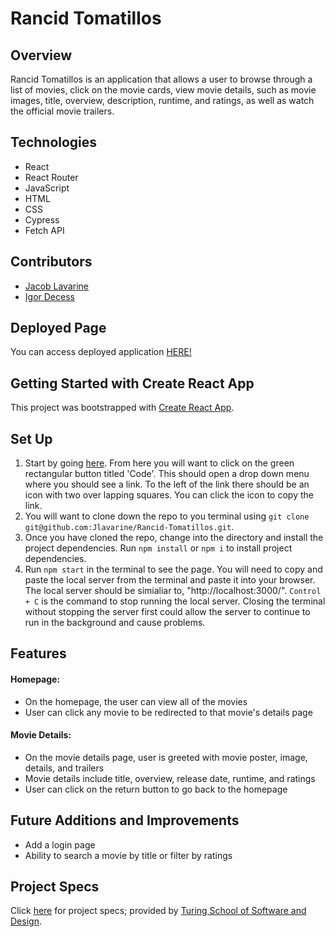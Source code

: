 # Rancid Tomatillos

## Overview

Rancid Tomatillos is an application that allows a user to browse through a list of movies, click on the movie cards, view movie details, such as movie images, title, overview, description, runtime, and ratings, as well as watch the official movie trailers.


## Technologies

- React
- React Router
- JavaScript
- HTML
- CSS
- Cypress
- Fetch API

## Contributors

- [Jacob Lavarine](https://github.com/Jlavarine)
- [Igor Decess](https://github.com/userigorgithub)

## Deployed Page

You can access deployed application [HERE!]()

## Getting Started with Create React App

This project was bootstrapped with [Create React App](https://github.com/facebook/create-react-app).

## Set Up

1. Start by going [here](https://github.com/Jlavarine/Rancid-Tomatillos). From here you will want to click on the green rectangular button titled 'Code'. This should open a drop down menu where you should see a link. To the left of the link there should be an icon with two over lapping squares. You can click the icon to copy the link.
2. You will want to clone down the repo to you terminal using `git clone git@github.com:Jlavarine/Rancid-Tomatillos.git`.
3. Once you have cloned the repo, change into the directory and install the project dependencies. Run `npm install` or `npm i` to install project dependencies.
4. Run `npm start` in the terminal to see the page. You will need to copy and paste the local server from the terminal and paste it into your browser. The local server should be simialiar to, "http://localhost:3000/". `Control + C` is the command to stop running the local server. Closing the terminal without stopping the server first could allow the server to continue to run in the background and cause problems.

## Features

#### Homepage:
- On the homepage, the user can view all of the movies
- User can click any movie to be redirected to that movie's details page

#### Movie Details:

- On the movie details page, user is greeted with movie poster, image, details, and trailers
- Movie details include title, overview, release date, runtime, and ratings
- User can click on the return button to go back to the homepage

## Future Additions and Improvements

- Add a login page
- Ability to search a movie by title or filter by ratings

## Project Specs

Click [here](https://frontend.turing.edu/projects/module-3/rancid-tomatillos-v3.html) for project specs; provided by [Turing School of Software and Design](https://turing.edu/).
